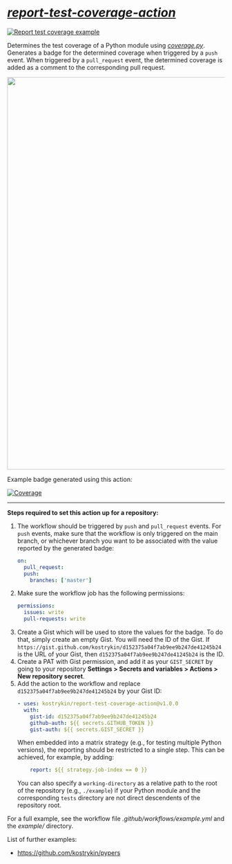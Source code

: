 # *[report-test-coverage-action](https://github.com/kostrykin/report-test-coverage-action)*

[![Report test coverage example](https://github.com/kostrykin/report-test-coverage-action/actions/workflows/example.yml/badge.svg)](https://github.com/kostrykin/report-test-coverage-action/actions/workflows/example.yml)

Determines the test coverage of a Python module using [*coverage.py*](https://coverage.readthedocs.io/en/7.4.2/).
Generates a badge for the determined coverage when triggered by a `push` event.
When triggered by a `pull_request` event, the determined coverage is added as a comment to the corresponding pull request.

<img width="907" src="https://github.com/kostrykin/report-test-coverage-action/assets/6557139/75bab889-fd88-4ac1-91f9-22b6f2836783">

Example badge generated using this action:

[![Coverage](https://img.shields.io/endpoint?url=https://gist.githubusercontent.com/kostrykin/d152375a04f7ab9ee9b247de41245b24/raw/report-test-coverage-action.json)](https://github.com/kostrykin/report-test-coverage-action/actions/workflows/example.yml)

---

**Steps required to set this action up for a repository:**

1. The workflow should be triggered by `push` and `pull_request` events. For `push` events, make sure that the workflow is only triggered on the main branch, or whichever branch you want to be associated with the value reported by the generated badge:
   ```yml
   on:
     pull_request:
     push:
       branches: ['master']
   ```
2. Make sure the workflow job has the following permissions:
   ```yml
   permissions:
     issues: write
     pull-requests: write
   ```
3. Create a Gist which will be used to store the values for the badge. To do that, simply create an empty Gist. You will need the ID of the Gist. If `https://gist.github.com/kostrykin/d152375a04f7ab9ee9b247de41245b24` is the URL of your Gist, then `d152375a04f7ab9ee9b247de41245b24` is the ID.
4. Create a PAT with Gist permission, and add it as your `GIST_SECRET` by going to your repository **Settings > Secrets and variables > Actions > New repository secret**.
5. Add the action to the workflow and replace `d152375a04f7ab9ee9b247de41245b24` by your Gist ID:
   ```yml
   - uses: kostrykin/report-test-coverage-action@v1.0.0
     with:
       gist-id: d152375a04f7ab9ee9b247de41245b24
       github-auth: ${{ secrets.GITHUB_TOKEN }}
       gist-auth: ${{ secrets.GIST_SECRET }}
   ```
   When embedded into a matrix strategy (e.g., for testing multiple Python versions), the reporting should be restricted to a single step. This can be achieved, for example, by adding:
   ```yml
       report: ${{ strategy.job-index == 0 }}
   ```
   You can also specify a `working-directory` as a relative path to the root of the repository (e.g., `./example`) if your Python module and the corresponding `tests` directory are not direct descendents of the repository root.

For a full example, see the workflow file *.github/workflows/example.yml* and the *example/* directory.

List of further examples:
- https://github.com/kostrykin/pypers

